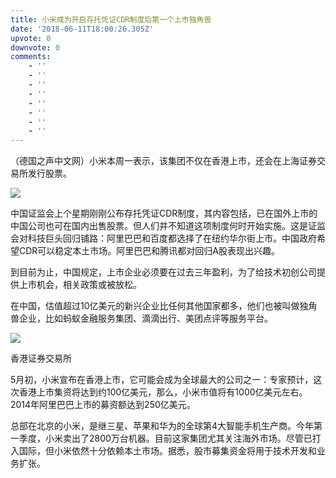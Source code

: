 ```yaml
---
title: 小米成为开启存托凭证CDR制度后第一个上市独角兽
date: '2018-06-11T18:00:26.305Z'
upvote: 0
downvote: 0
comments:
    - ''
    - ''
    - ''
    - ''
    - ''
    - ''
    - ''
    - ''
---
```


（德国之声中文网）小米本周一表示，该集团不仅在香港上市，还会在上海证券交易所发行股票。

  

![](https://pincimg.com/posts/94439/15636d08ede55c94880568c7a8fd4b9f.jpg)

  

中国证监会上个星期刚刚公布存托凭证CDR制度，其内容包括，已在国外上市的中国公司也可在国内出售股票。但人们并不知道这项制度何时开始实施。这是证监会对科技巨头回归铺路：阿里巴巴和百度都选择了在纽约华尔街上市。中国政府希望CDR可以稳定本土市场。阿里巴巴和腾讯都对回归A股表现出兴趣。     

到目前为止，中国规定，上市企业必须要在过去三年盈利，为了给技术初创公司提供上市机会，相关政策或被放松。

在中国，估值超过10亿美元的新兴企业比任何其他国家都多，他们也被叫做独角兽企业，比如蚂蚁金融服务集团、滴滴出行、美团点评等服务平台。

  

![](https://pincimg.com/posts/94439/c0ccc3c20fb7d7e18259d01a875c9604.jpg)  

[](#)

香港证券交易所

  

5月初，小米宣布在香港上市，它可能会成为全球最大的公司之一：专家预计，这次香港上市集资将达到约100亿美元，那么，小米市值将有1000亿美元左右。2014年阿里巴巴上市的募资额达到250亿美元。

总部在北京的小米，是继三星、苹果和华为的全球第4大智能手机生产商。今年第一季度，小米卖出了2800万台机器。目前这家集团尤其关注海外市场。尽管已打入国际，但小米依然十分依赖本土市场。据悉，股市募集资金将用于技术开发和业务扩张。
